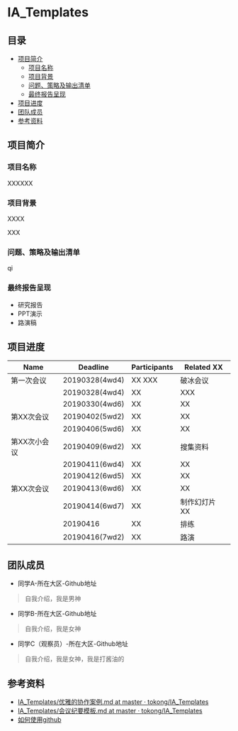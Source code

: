 # IA_Templates


## 目录
- [项目简介](#项目简介)
  - [项目名称](#项目名称)
  - [项目背景](#项目背景)
  - [问题、策略及输出清单](#问题、策略及输出清单)
  - [最终报告呈现](#最终报告呈现)
- [项目进度](#项目进度)
- [团队成员](#团队成员)
- [参考资料](#参考资料)

## 项目简介

### 项目名称

XXXXXX

### 项目背景

XXXX

XXX


### 问题、策略及输出清单

qi 

### 最终报告呈现

- 研究报告
- PPT演示
- 路演稿

## 项目进度

| Name | Deadline               | Participants    | Related XX                                             |
| -------- | ------------------ | ---------- | ------------------------------------------------------------ |
| 第一次会议 | 20190328(4wd4) |   XX  XXX | 破冰会议 |
|          | 20190328(4wd4) |XX  | XXX                                      |
|          | 20190330(4wd6) |  XX  | XX        |
| 第XX次会议 | 20190402(5wd2)     | XX       | XX                         |
|          | 20190406(5wd6)     | XX       | XX                                       |
| 第XX次小会议 | 20190409(6wd2)     | XX       | 搜集资料                                       |
|          | 20190411(6wd4)     | XX     | XX                                                   |
|          | 20190412(6wd5)     | XX     | XX                                                    |
| 第XX次会议 | 20190413(6wd6)     | XX       | XX                               |
|          | 20190414(6wd7)     | XX       | 制作幻灯片      XX                              |
|          | 20190416           | XX       | 排练                                                  |
|          | 20190416(7wd2)     | XX     | 路演                                                         |





## 团队成员

- 同学A-所在大区-Github地址

> 自我介绍，我是男神

- 同学B-所在大区-Github地址

> 自我介绍，我是女神

- 同学C（观察员）-所在大区-Github地址

> 自我介绍，我是女神，我是打酱油的

## 参考资料

- [IA_Templates/优雅的协作案例.md at master · tokong/IA_Templates](https://github.com/tokong/IA_Templates/blob/master/Reference/%E4%BC%98%E9%9B%85%E7%9A%84%E5%8D%8F%E4%BD%9C%E6%A1%88%E4%BE%8B.md)
- [IA_Templates/会议纪要模板.md at master · tokong/IA_Templates](https://github.com/tokong/IA_Templates/blob/master/Reference/%E4%BC%9A%E8%AE%AE%E7%BA%AA%E8%A6%81%E6%A8%A1%E6%9D%BF.md)
- [如何使用github](https://github.com/OpenMindClub/Share/wiki)
